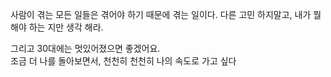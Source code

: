 사람이 겪는 모든 일들은 겪어야 하기 때문에 겪는 일이다.
다른 고민 하지말고, 내가 뭘 해야 하는 지만 생각 해라.

그리고 30대에는 멋있어졌으면 좋겠어요.<br>
조금 더 나를 돌아보면서, 천천히 천천히 나의 속도로 가고 싶다
